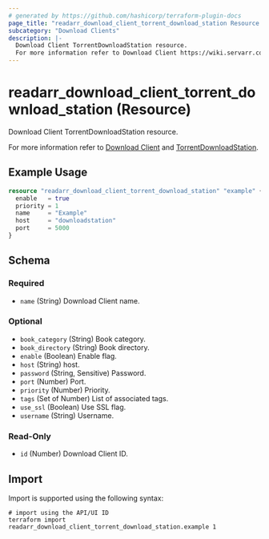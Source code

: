 ```yaml
---
# generated by https://github.com/hashicorp/terraform-plugin-docs
page_title: "readarr_download_client_torrent_download_station Resource - terraform-provider-readarr"
subcategory: "Download Clients"
description: |-
  Download Client TorrentDownloadStation resource.
  For more information refer to Download Client https://wiki.servarr.com/readarr/settings#download-clients and TorrentDownloadStation https://wiki.servarr.com/readarr/supported#torrentdownloadstation.
---
```


# readarr_download_client_torrent_download_station (Resource)

<!-- subcategory:Download Clients -->Download Client TorrentDownloadStation resource.
For more information refer to [Download Client](https://wiki.servarr.com/readarr/settings#download-clients) and [TorrentDownloadStation](https://wiki.servarr.com/readarr/supported#torrentdownloadstation).

## Example Usage

```terraform
resource "readarr_download_client_torrent_download_station" "example" {
  enable   = true
  priority = 1
  name     = "Example"
  host     = "downloadstation"
  port     = 5000
}
```

<!-- schema generated by tfplugindocs -->
## Schema

### Required

- `name` (String) Download Client name.

### Optional

- `book_category` (String) Book category.
- `book_directory` (String) Book directory.
- `enable` (Boolean) Enable flag.
- `host` (String) host.
- `password` (String, Sensitive) Password.
- `port` (Number) Port.
- `priority` (Number) Priority.
- `tags` (Set of Number) List of associated tags.
- `use_ssl` (Boolean) Use SSL flag.
- `username` (String) Username.

### Read-Only

- `id` (Number) Download Client ID.

## Import

Import is supported using the following syntax:

```shell
# import using the API/UI ID
terraform import readarr_download_client_torrent_download_station.example 1
```
